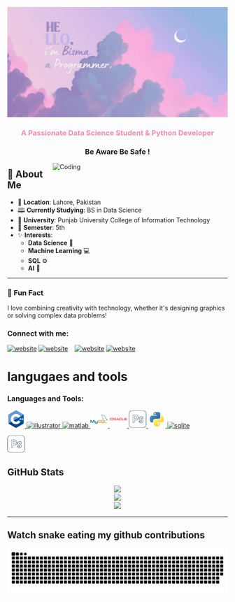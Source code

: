 ![Hi There, I am Bisma Sajjad](bg.png)


<!-- Profile Header Section -->
<h3 align="center" style="color: #f28cb2;">A Passionate Data Science Student & Python Developer</h3>

<!-- Hacker Gif -->

<h3 align="center">Be Aware Be Safe !</h3>
<img align="right" alt="Coding" width="400" src="https://media.tenor.com/rePDfDWO3XoAAAAd/hacking.gif">



## 🌸 About Me

- 📍 **Location**: Lahore, Pakistan
- 🕮 **Currently Studying**: BS in Data Science
- 🏫 **University**: Punjab University College of Information Technology
- 📅 **Semester**: 5th
- ✨ **Interests**:
  - **Data Science** 🧮
  - **Machine Learning** 💻
  - **SQL** ⚙️
  - **AI** 🤖

---

### 💖 Fun Fact
I love combining creativity with technology, whether it's designing graphics or solving complex data problems!

### Connect with me:


[![website](./img/linkedin-light.svg)](https://linkedin.com/in/codeSTACKr#gh-light-mode-only)
[![website](./img/linkedin-dark.svg)](https://linkedin.com/in/codeSTACKr#gh-dark-mode-only)
&nbsp;&nbsp;
[![website](./img/instagram-light.svg)](https://instagram.com/codeSTACKr#gh-light-mode-only)
[![website](./img/instagram-dark.svg)](https://instagram.com/codeSTACKr#gh-dark-mode-only)

# langugaes and tools
<h3 align="left">Languages and Tools:</h3>
<p align="left"> <a href="https://www.w3schools.com/cpp/" target="_blank" rel="noreferrer"> 
  <img src="https://raw.githubusercontent.com/devicons/devicon/master/icons/cplusplus/cplusplus-original.svg" alt="cplusplus" width="40" height="40"/>
</a> <a href="https://www.adobe.com/in/products/illustrator.html" target="_blank" rel="noreferrer">
  <img src="https://www.vectorlogo.zone/logos/adobe_illustrator/adobe_illustrator-icon.svg" alt="illustrator" width="40" height="40"/>
</a> <a href="https://www.mathworks.com/" target="_blank" rel="noreferrer"> <img src="https://upload.wikimedia.org/wikipedia/commons/2/21/Matlab_Logo.png" alt="matlab" width="40" height="40"/>
</a> <a href="https://www.mysql.com/" target="_blank" rel="noreferrer"> 
  <img src="https://raw.githubusercontent.com/devicons/devicon/master/icons/mysql/mysql-original-wordmark.svg" alt="mysql" width="40" height="40"/> </a>
  <a href="https://www.oracle.com/" target="_blank" rel="noreferrer">
    <img src="https://raw.githubusercontent.com/devicons/devicon/master/icons/oracle/oracle-original.svg" alt="oracle" width="40" height="40"/> </a>
  <a href="https://www.photoshop.com/en" target="_blank" rel="noreferrer">
    <img src="https://raw.githubusercontent.com/devicons/devicon/master/icons/photoshop/photoshop-line.svg" alt="photoshop" width="40" height="40"/> </a> 
  <a href="https://www.python.org" target="_blank" rel="noreferrer"> <img src="https://raw.githubusercontent.com/devicons/devicon/master/icons/python/python-original.svg" alt="python" width="40" height="40"/> </a>
  <a href="https://www.sqlite.org/" target="_blank" rel="noreferrer"> <img src="https://www.vectorlogo.zone/logos/sqlite/sqlite-icon.svg" alt="sqlite" width="40" height="40"/> </a> </p>
<img src="https://raw.githubusercontent.com/devicons/devicon/master/icons/photoshop/photoshop-line.svg" alt="photoshop" width="40" height="40"/> </a>

## GitHub Stats
<div align="center">
    <img src="https://github-readme-stats.vercel.app/api?username=Bisma41&hide_border=true&bg_color=F3CFE4,B9D9E9&title_color=E0BEE5&text_color=E0BEE5&icon_color=A495D3&border_color=B9A4EC&show_icons=true" /><br/>
    <img src="https://github-readme-streak-stats.herokuapp.com/?user=Bisma41&hide_border=true&background=F3CFE4&ring=A495D3&currStreakLabel=E0BEE5" /><br/>
    <img src="https://github-readme-stats.vercel.app/api/top-langs/?username=Bisma41&hide_border=true&bg_color=F3CFE4,B9D9E9&title_color=E0BEE5&text_color=E0BEE5&icon_color=A495D3&border_color=B9A4EC&layout=compact" />
</div>



---

## Watch snake eating my github contributions 
![snake_gif](https://github.com/MeghnaS21/MeghnaS21/blob/output/github-snake-dark.svg)


























